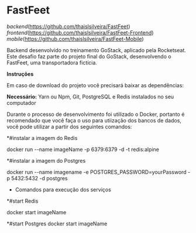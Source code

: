 # FastFeet 
*backend*(https://github.com/thaislsilveira/FastFeet)
*frontend*(https://github.com/thaislsilveira/FastFeet-Frontend)
*mobile*(https://github.com/thaislsilveira/FastFeet-Mobile)

Backend desenvolvido no treinamento GoStack, aplicado pela Rocketseat. Este desafio faz parte do projeto final do GoStack, desenvolvendo o FastFeet, uma transportadora fictícia.

**Instruções**

Em caso de download do projeto você precisará baixar as dependências:  

**Necessário:** Yarn ou Npm, Git, PostgreSQL e Redis instalados no seu computador

Durante o processo de desenvolvimento foi utilizado o Docker, portanto é recomendado que você faça o uso para utiização dos bancos de dados, você pode utilizar a partir dos seguintes comandos:

 *#instalar a imagem do Redis 
 
docker run --name imageName -p 6379:6379 -d -t redis:alpine

*#instalar a imagem do Postgres

docker run --name imagename -e POSTGRES_PASSWORD=yourPassword -p 5432:5432 -d postgres

- Comandos para execução dos serviços

*#start Redis

docker start imageName

*#start Postgres
docker start imageName
